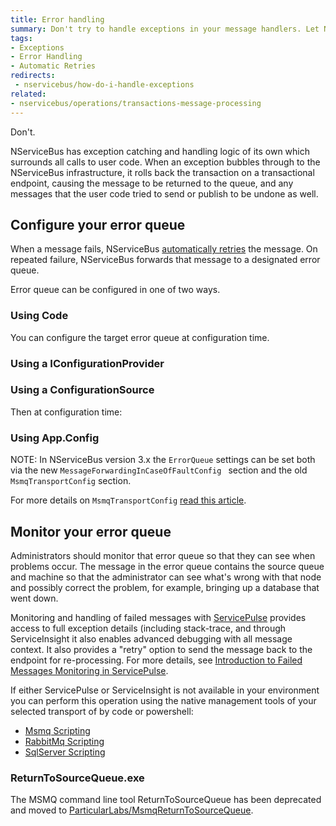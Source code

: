 ```yaml
---
title: Error handling
summary: Don't try to handle exceptions in your message handlers. Let NServiceBus do it for you.
tags:
- Exceptions
- Error Handling
- Automatic Retries
redirects:
 - nservicebus/how-do-i-handle-exceptions
related:
- nservicebus/operations/transactions-message-processing
---
```


Don't.

NServiceBus has exception catching and handling logic of its own which surrounds all calls to user code. When an exception bubbles through to the NServiceBus infrastructure, it rolls back the transaction on a transactional endpoint, causing the message to be returned to the queue, and any messages that the user code tried to send or publish to be undone as well.


## Configure your error queue

When a message fails, NServiceBus [automatically retries](/nservicebus/errors/automatic-retries.md) the message. On repeated failure, NServiceBus forwards that message to a designated error queue. 

Error queue can be configured in one of two ways. 


### Using Code

You can configure the target error queue at configuration time.

<!-- import ErrorWithCode -->


### Using a IConfigurationProvider 

<!-- import ErrorQueueConfigurationProvider -->


### Using a ConfigurationSource

<!-- import ErrorQueueConfigurationSource-->

Then at configuration time:

<!-- import UseCustomConfigurationSourceForErrorQueueConfig -->


### Using App.Config

<!-- import configureErrorQueueViaXml -->

NOTE: In NServiceBus version 3.x the `ErrorQueue` settings can be set both via the new `MessageForwardingInCaseOfFaultConfig ` section and the old `MsmqTransportConfig` section.

For more details on `MsmqTransportConfig` [read this article](/nservicebus/msmq/transportconfig.md).


## Monitor your error queue

Administrators should monitor that error queue so that they can see when problems occur. The message in the error queue contains the source queue and machine so that the administrator can see what's wrong with that node and possibly correct the problem, for example, bringing up a database that went down.

Monitoring and handling of failed messages with [ServicePulse](/servicepulse) provides access to full exception details (including stack-trace, and through ServiceInsight it also enables advanced debugging with all message context. It also provides a "retry" option to send the message back to the endpoint for re-processing. For more details, see [Introduction to Failed Messages Monitoring in ServicePulse](/servicepulse/intro-failed-messages.md). 

If either ServicePulse or ServiceInsight is not available in your environment you can perform this operation using the native management tools of your selected transport of by code or powershell:

 * [Msmq Scripting](/nservicebus/msmq/operations-scripting.md)
 * [RabbitMq Scripting](/nservicebus/rabbitmq/operations-scripting.md)
 * [SqlServer Scripting](/nservicebus/sqlserver/operations-scripting.md)

### ReturnToSourceQueue.exe

The MSMQ command line tool ReturnToSourceQueue has been deprecated and moved to [ParticularLabs/MsmqReturnToSourceQueue](https://github.com/ParticularLabs/MsmqReturnToSourceQueue/).